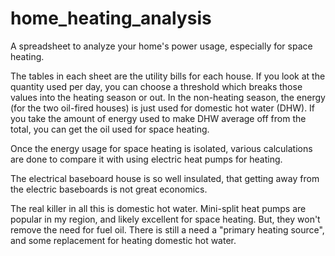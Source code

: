 # home_heating_analysis
A spreadsheet to analyze your home's power usage, especially for space heating.

The tables in each sheet are the utility bills for each house. If you look at the quantity used per day, you can choose a threshold which breaks those values into the heating season or out. In the non-heating season, the energy (for the two oil-fired houses) is just used for domestic hot water (DHW). If you take the amount of energy used to make DHW average off from the total, you can get the oil used for space heating. 

Once the energy usage for space heating is isolated, various calculations are done to compare it with using electric heat pumps for heating.

The electrical baseboard house is so well insulated, that getting away from the electric baseboards is not great economics.

The real killer in all this is domestic hot water. Mini-split heat pumps are popular in my region, and likely excellent for space heating. But, they won't remove the need for fuel oil. There is still a need a "primary heating source", and some replacement for heating domestic hot water.
